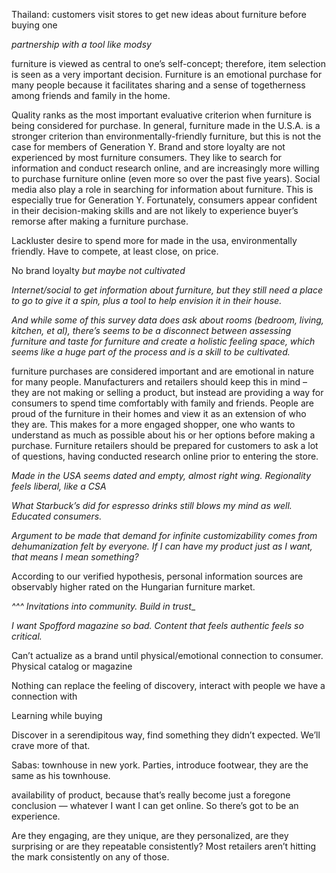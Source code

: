  Thailand: customers visit stores to get new ideas about furniture before buying one

 _partnership with a tool like modsy_

 furniture is viewed as central to one’s self-concept; therefore, item selection is seen as a very important decision. Furniture is an emotional purchase for many people because it facilitates sharing and a sense of togetherness among friends and family in the home.

 Quality ranks as the most important evaluative criterion when furniture is being considered for purchase. In general, furniture made in the U.S.A. is a stronger criterion than environmentally-friendly furniture, but this is not the case for members of Generation Y. Brand and store loyalty are not experienced by most furniture consumers. They like to search for information and conduct research online, and are increasingly more willing to purchase furniture online (even more so over the past five years). Social media also play a role in searching for information about furniture. This is especially true for Generation Y. Fortunately, consumers appear confident in their decision-making skills and are not likely to experience buyer’s remorse after making a furniture purchase.

 Lackluster desire to spend more for made in the usa, environmentally friendly. Have to compete, at least close, on price.

 No brand loyalty _but maybe not cultivated_

 _Internet/social to get information about furniture, but they still need a place to go to give it a spin, plus a tool to help envision it in their house._

 _And while some of this survey data does ask about rooms (bedroom, living, kitchen, et al), there’s seems to be a disconnect between assessing furniture and taste for furniture and create a holistic feeling space, which seems like a huge part of the process and is a skill to be cultivated._

furniture purchases are considered important and are emotional in nature for many people. Manufacturers and retailers should keep this in mind – they are not making or selling a product, but instead are providing a way for consumers to spend time comfortably with family and friends. People are proud of the furniture in their homes and view it as an extension of who they are. This makes for a more engaged shopper, one who wants to understand as much as possible about his or her options before making a purchase. Furniture retailers should be prepared for customers to ask a lot of questions, having conducted research online prior to entering the store.

_Made in the USA seems dated and empty, almost right wing. Regionality feels liberal, like a CSA_

_What Starbuck’s did for espresso drinks still blows my mind as well. Educated consumers._

_Argument to be made that demand for infinite customizability comes from dehumanization felt by everyone. If I can have my product just as I want, that means I mean something?_

According to our verified hypothesis, personal information sources are observably higher rated on the Hungarian furniture market.

_^^^ Invitations into community. Build in trust__

_I want Spofford magazine so bad. Content that feels authentic feels so critical._

Can’t actualize as a brand until physical/emotional connection to consumer. Physical catalog or magazine

Nothing can replace the feeling of discovery, interact with people we have a connection with

Learning while buying

Discover in a serendipitous way, find something they didn’t expected. We’ll crave more of that.

Sabas: townhouse in new york. Parties, introduce footwear, they are the same as his townhouse.

availability of product, because that’s really become just a foregone conclusion — whatever I want I can get online. So there’s got to be an experience.

Are they engaging, are they unique, are they personalized, are they surprising or are they repeatable consistently? Most retailers aren’t hitting the mark consistently on any of those.

